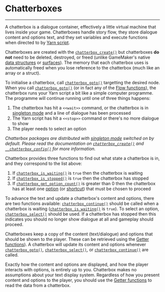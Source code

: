 # Chatterboxes

---

A chatterbox is a dialogue container, effectively a little virtual machine that lives inside your game. Chatterboxes handle story flow, they store dialogue content and options text, and they set variables and execute functions when directed to by [Yarn script](concept-yarn-script).

Chatterboxes are created with the [`chatterbox_create()`](reference-chatterboxes#chatterbox_createfilename-singletontext) but chatterboxes **do not** need to be deleted, destroyed, or freed (unlike GameMaker's native [data structures](https://docs2.yoyogames.com/index.html?page=source%2F_build%2F3_scripting%2F4_gml_reference%2Fdrawing%2Fsurfaces%2Findex.html) or [surfaces](https://docs2.yoyogames.com/index.html?page=source%2F_build%2F3_scripting%2F4_gml_reference%2Fdrawing%2Fsurfaces%2Findex.html)). The memory that each chatterbox uses is automatically freed when you lose reference to the chatterbox (much like an array or a struct).

To initialise a chatterbox, call [`chatterbox_goto()`](reference-flow#chatterbox_gotochatterbox-nodetitle) targetting the desired node. When you call [`chatterbox_goto()`](reference-flow#chatterbox_gotochatterbox-nodetitle) (or in fact any of the [Flow functions](reference-flow)), the chatterbox runs your Yarn script a bit like a simple computer programme. The programme will continue running until one of three things happens:

1. The chatterbox has hit a `<<wait>>` command, or the chatterbox is in [singleton mode](reference-chatterboxes#chatterbox_createfilename-singletontext) and a line of dialogue has been processed
2. The Yarn script has hit a `<<stop>>` command or there's no more dialogue to show
3. The player needs to select an option

*Chatterbox packages are distributed with [singleton mode](reference-chatterboxes#chatterbox_createfilename-singletontext) switched on by default. Please read the documentation on [`chatterbox_create()`](reference-chatterboxes#chatterbox_createfilename-singletontext) and [`__chatterbox_config()`](reference-setup#__chatterbox_config) for more information.*

Chatterbox provides three functions to find out what state a chatterbox is in, and they correspond to the list above:
1. If [`chatterbox_is_waiting()`](reference-flow#chatterbox_is_waitingchatterbox) is `true` then the chatterbox is waiting
2. If [`chatterbox_is_stopped()`](reference-flow#chatterbox_is_stoppedchatterbox) is `true` then the chatterbox has stopped
3. If [`chatterbox_get_option_count()`](reference-flow#chatterbox_get_option_countchatterbox) is greater than 0 then the chatterbox has at least one [option](concept-yarn-script#option-syntax) (or [shortcut](concept-yarn-script#menu-syntax)) that must be chosen to proceed

To advance the text and update a chatterbox's content and options, there are two functions available: [`chatterbox_continue()`](reference-flow#chatterbox_continuechatterbox) should be called when a chatterbox is waiting ([`chatterbox_is_waiting()`](reference-flow#chatterbox_is_waitingchatterbox) is `true`). To select an option, [`chatterbox_select()`](reference-flow#chatterbox_selectchatterbox-optionindex) should be used. If a chatterbox has stopped then this indicates you should no longer show dialogue at all and gameplay should proceed.

Chatterboxes keep a copy of the content (text/dialogue) and options that should be shown to the player. These can be retrieved using the [Getter functions](reference-getters)). A chatterbox will update its content and options whenever [`chatterbox_goto()`](reference-flow#chatterbox_gotochatterbox-nodetitle), [`chatterbox_select()`](reference-flow#chatterbox_selectchatterbox-optionindex), or [`chatterbox_continue()`](reference-flow#chatterbox_continuechatterbox) are called.

Exactly how the content and options are displayed, and how the player interacts with options, is entirely up to you. Chatterbox makes no assumptions about your text display system. Regardless of how you present content and options to the player, you should use the [Getter functions](reference-getters) to read the data from a chatterbox.
